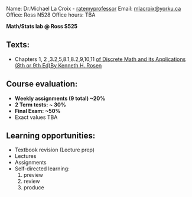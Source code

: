 Name: Dr.Michael La Croix - [ratemyprofessor](https://www.ratemyprofessors.com/professor/2799597)
Email: mlacroix@yorku.ca
Office: Ross N528 
Office hours: TBA

**Math/Stats lab @ Ross S525** 
## Texts: 
- Chapters 1, 2 ,3.2,5,8.1,8.2,9,10,11 [of Discrete Math and its Applications (8th or 9th Ed)By Kenneth H. Rosen](https://www.mheducation.ca/product/discrete-mathematics-and-its-applications-2025-release-ise-9781266191541-can-group)

## Course evaluation:
- **Weekly assignments (9 total) ~20%**
- **2 Term tests: ~ 30%**
- **Final Exam: ~50%**
- Exact values TBA

## Learning opportunities:
- Textbook revision (Lecture prep)
- Lectures
- Assignments
- Self-directed learning:
	1. preview
	2. review
	3. produce